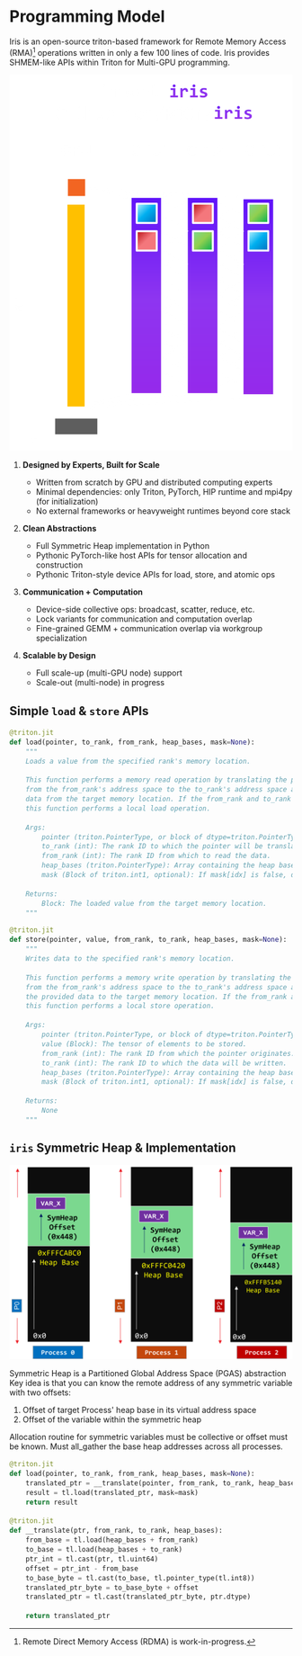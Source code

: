 # Programming Model

Iris is an open-source triton-based framework for Remote Memory Access (RMA)[^1] operations written in only a few 100 lines of code. Iris provides SHMEM-like APIs within Triton for Multi-GPU programming.

<div class="theme-switch-wrapper">
  <img class="dark-theme-img only-dark" src="../images/iris-model.png" alt="Iris Model">
  <img class="light-theme-img only-light" src="../images/iris-model-light.png" alt="Iris Model">
</div>


<style>
.theme-switch-wrapper .dark-theme-img {
  display: inline !important;
}
.theme-switch-wrapper .light-theme-img {
  display: none !important;
}
html[data-theme="light"] .theme-switch-wrapper .dark-theme-img {
  display: none !important;
}
html[data-theme="light"] .theme-switch-wrapper .light-theme-img {
  display: inline !important;
}
</style>

1. **Designed by Experts, Built for Scale**
    - Written from scratch by GPU and distributed computing experts
    - Minimal dependencies: only Triton, PyTorch, HIP runtime and mpi4py (for initialization)
    - No external frameworks or heavyweight runtimes beyond core stack

2. **Clean Abstractions**
    - Full Symmetric Heap implementation in Python
    - Pythonic PyTorch-like host APIs for tensor allocation and construction
    - Pythonic Triton-style device APIs for load, store, and atomic ops

3. **Communication + Computation**
    - Device-side collective ops: broadcast, scatter, reduce, etc.
    - Lock variants for communication and computation overlap
    - Fine-grained GEMM + communication overlap via workgroup specialization

4. **Scalable by Design**
    - Full scale-up (multi-GPU node) support
    - Scale-out (multi-node) in progress

[^1]: Remote Direct Memory Access (RDMA) is work-in-progress.

## Simple `load` & `store` APIs

```python
@triton.jit
def load(pointer, to_rank, from_rank, heap_bases, mask=None):
    """
    Loads a value from the specified rank's memory location.

    This function performs a memory read operation by translating the pointer
    from the from_rank's address space to the to_rank's address space and loading
    data from the target memory location. If the from_rank and to_rank are the same,
    this function performs a local load operation.

    Args:
        pointer (triton.PointerType, or block of dtype=triton.PointerType): Pointer in the from_rank's address space that will be translated to the to_rank's address space. Must be the current rank where the pointer is local.
        to_rank (int): The rank ID to which the pointer will be translated. Must be the current rank where the pointer is local.
        from_rank (int): The rank ID from which to read the data.
        heap_bases (triton.PointerType): Array containing the heap base addresses for all ranks.
        mask (Block of triton.int1, optional): If mask[idx] is false, do not load the data at address pointer[idx]. Defaults to None.

    Returns:
        Block: The loaded value from the target memory location.
    """
```

```python
@triton.jit
def store(pointer, value, from_rank, to_rank, heap_bases, mask=None):
    """
    Writes data to the specified rank's memory location.

    This function performs a memory write operation by translating the pointer
    from the from_rank's address space to the to_rank's address space and storing
    the provided data to the target memory location. If the from_rank and to_rank are the same,
    this function performs a local store operation.

    Args:
        pointer (triton.PointerType, or block of dtype=triton.PointerType): Pointer in the from_rank's address space that will be translated to the to_rank's address space. Must be the current rank where the pointer is local.
        value (Block): The tensor of elements to be stored.
        from_rank (int): The rank ID from which the pointer originates. Must be the current rank where the pointer is local.
        to_rank (int): The rank ID to which the data will be written.
        heap_bases (triton.PointerType): Array containing the heap base addresses for all ranks.
        mask (Block of triton.int1, optional): If mask[idx] is false, do not store the data at address pointer[idx]. Defaults to None.

    Returns:
        None
    """
```

## `iris` Symmetric Heap & Implementation

<div class="theme-switch-wrapper">
  <img class="dark-theme-img only-dark" src="../images/heap.png" alt="Iris Symmetric Heap">
  <img class="light-theme-img only-light" src="../images/heap-light.png" alt="Iris Symmetric Heap">
</div>

Symmetric Heap is a Partitioned Global Address Space (PGAS) abstraction
Key idea is that you can know the remote address of any symmetric variable with two offsets:
1. Offset of target Process' heap base in its virtual address space
2. Offset of the variable within the symmetric heap

Allocation routine for symmetric variables must be collective or offset must be known. Must all_gather the base heap addresses across all processes.

```python
@triton.jit
def load(pointer, to_rank, from_rank, heap_bases, mask=None):
    translated_ptr = __translate(pointer, from_rank, to_rank, heap_bases)
    result = tl.load(translated_ptr, mask=mask)
    return result

@triton.jit
def __translate(ptr, from_rank, to_rank, heap_bases):
    from_base = tl.load(heap_bases + from_rank)
    to_base = tl.load(heap_bases + to_rank)
    ptr_int = tl.cast(ptr, tl.uint64)
    offset = ptr_int - from_base
    to_base_byte = tl.cast(to_base, tl.pointer_type(tl.int8))
    translated_ptr_byte = to_base_byte + offset
    translated_ptr = tl.cast(translated_ptr_byte, ptr.dtype)

    return translated_ptr
```
